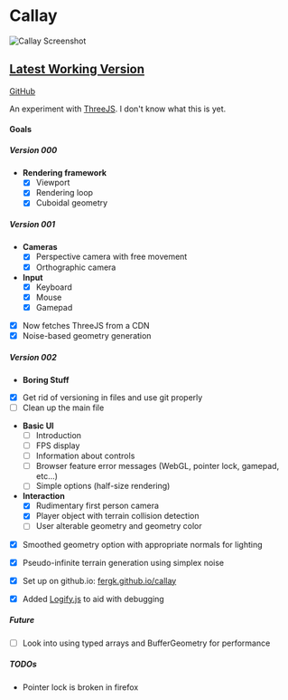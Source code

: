 # Callay

![Callay Screenshot](http://fergk.github.io/callay/screenshot.png)

## [Latest Working Version](http://fergk.github.io/callay/)

[GitHub](https://github.com/FergK/callay)

An experiment with [ThreeJS](https://github.com/mrdoob/three.js/). I don't know what this is yet.

#### Goals

##### Version 000

- **Rendering framework**
  - [x] Viewport
  - [x] Rendering loop
  - [x] Cuboidal geometry

##### Version 001

- **Cameras**
  - [x] Perspective camera with free movement
  - [x] Orthographic camera
- **Input**
  - [x] Keyboard
  - [x] Mouse
  - [x] Gamepad
- [x] Now fetches ThreeJS from a CDN
- [x] Noise-based geometry generation

##### Version 002

- **Boring Stuff**
- [x] Get rid of versioning in files and use git properly
- [ ] Clean up the main file
- **Basic UI**
  - [ ] Introduction
  - [ ] FPS display
  - [ ] Information about controls
  - [ ] Browser feature error messages (WebGL, pointer lock, gamepad, etc...)
  - [ ] Simple options (half-size rendering)
- **Interaction**
  - [x] Rudimentary first person camera
  - [x] Player object with terrain collision detection
  - [ ] User alterable geometry and geometry color
- [x] Smoothed geometry option with appropriate normals for lighting
- [x] Pseudo-infinite terrain generation using simplex noise
- [x] Set up on github.io: [fergk.github.io/callay](http://fergk.github.io/callay/)
- [x] Added [Logify.js](http://futurecensus.github.io/logify.js/) to aid with debugging


##### Future
- [ ] Look into using typed arrays and BufferGeometry for performance

##### TODOs
- Pointer lock is broken in firefox